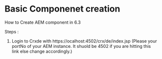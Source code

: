 # Basic Componenet creation
How to Create AEM component in 6.3

Steps :
1. Login to Crxde with https://ocalhost:4502/crx/de/index.jsp (Please your portNo of your AEM instance. It shuold be 4502 if you are hitting this link else change accordingly.)